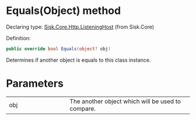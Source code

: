 <!--

Copyrights 2023 Sisk Framework - CypherPotato
Published under MIT license

!!! DO NOT EDIT THIS FILE !!!
This file was generated by a tool in the Sisk package. To edit the information in this documentation,
edit the XML documentation present in the Sisk source code.

-->


# Equals(Object) method

Declaring type: [Sisk.Core.Http.ListeningHost](/read?q=/contents/spec/Sisk.Core.Http.ListeningHost.md) (from Sisk.Core)


Definition:

```cs
public override bool Equals(object? obj)
```

Determines if another object is equals to this class instance.


# Parameters

<table>
    <tbody>
<tr>
    <td width="33%">obj</td>
    <td>The another object which will be used to compare.</td>
</tr>
    </tbody>
</table>

